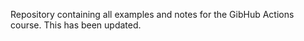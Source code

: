 Repository containing all examples and notes for the GibHub Actions course. This has been updated. 
